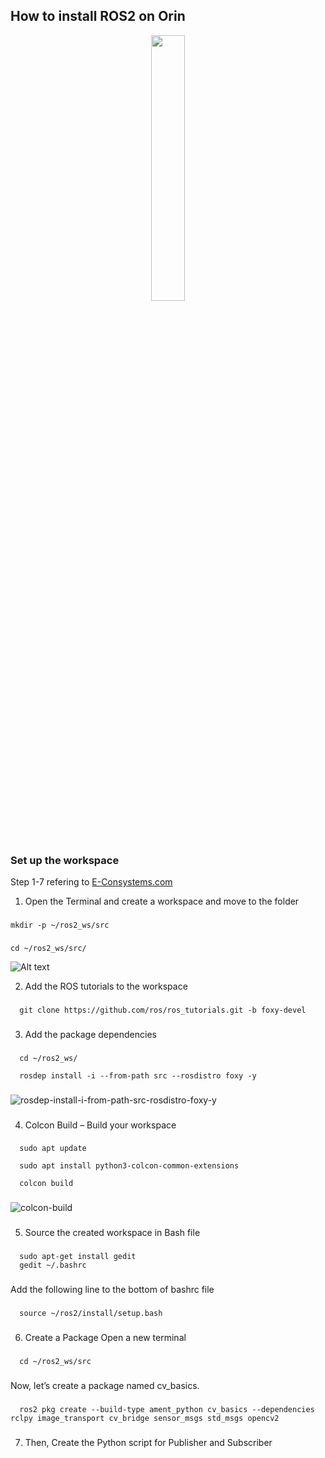 ## How to install ROS2 on Orin

<p align="center" width="100%">
    <img width="33%" src="https://www.google.com/url?sa=i&url=https%3A%2F%2Fwww.openrobotics.org%2Fblog%2F2020%2F6%2F5%2Fros-2-foxy-fitzroy-release&psig=AOvVaw1pxbW0uOxcgn_c5LxaRZ0T&ust=1722482090366000&source=images&cd=vfe&opi=89978449&ved=0CBEQjRxqFwoTCMieu_qn0IcDFQAAAAAdAAAAABAE"> 
</p>

### Set up the workspace

Step 1-7 refering to [E-Consystems.com](https://www.e-consystems.com/blog/camera/products/all-you-need-to-know-about-how-to-install-ros2-on-jetson-orin-using-nilecam81/?srsltid=AfmBOoppc5dbTDD7Q748CfQvNCjXBgAuqpdomlP48yyHNatd9u0OIOHG)

1. Open the Terminal and create a workspace and move to the folder
   
###

    mkdir -p ~/ros2_ws/src
   
###

    cd ~/ros2_ws/src/
    

![Alt text](https://github.com/user-attachments/assets/543276aa-ba9a-487d-b50b-103bd1a05652)

2. Add the ROS tutorials to the workspace
   
###

      git clone https://github.com/ros/ros_tutorials.git -b foxy-devel
   
###

3. Add the package dependencies
   
###

      cd ~/ros2_ws/
      
      rosdep install -i --from-path src --rosdistro foxy -y
   
###

![rosdep-install-i-from-path-src-rosdistro-foxy-y](https://github.com/user-attachments/assets/27678c97-97d6-4500-a866-dbe65fcd794e)

###

4. Colcon Build – Build your workspace
  
###

      sudo apt update
      
      sudo apt install python3-colcon-common-extensions
      
      colcon build

###

![colcon-build](https://github.com/user-attachments/assets/05779c41-ac2e-4f78-a5c9-106a4fdcafe0)
 
###

5. Source the created workspace in Bash file

###

      sudo apt-get install gedit
      gedit ~/.bashrc

###

Add the following line to the bottom of bashrc file

###

      source ~/ros2/install/setup.bash

###

6. Create a Package
   Open a new terminal

###

      cd ~/ros2_ws/src

###

Now, let’s create a package named cv_basics.

###

      ros2 pkg create --build-type ament_python cv_basics --dependencies rclpy image_transport cv_bridge sensor_msgs std_msgs opencv2

###

7. Then, Create the Python script for Publisher and Subscriber






